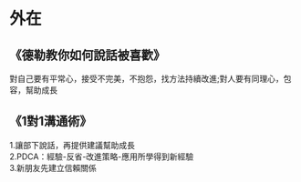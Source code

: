 # 外在
## 《德勒教你如何說話被喜歡》
對自己要有平常心，接受不完美，不抱怨，找方法持續改進;對人要有同理心，包容，幫助成長  
## 《1對1溝通術》
1.讓部下說話，再提供建議幫助成長  
2.PDCA：經驗-反省-改進策略-應用所學得到新經驗  
3.新朋友先建立信賴關係  

